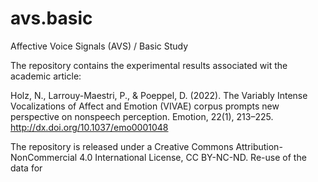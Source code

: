 # avs.basic
Affective Voice Signals (AVS) / Basic Study

The repository contains the experimental results associated wit the academic article:

Holz, N., Larrouy-Maestri, P., & Poeppel, D. (2022). The Variably Intense Vocalizations of Affect and Emotion (VIVAE) corpus prompts new perspective on nonspeech perception. Emotion, 22(1), 213–225. http://dx.doi.org/10.1037/emo0001048  

The repository is released under a Creative Commons Attribution-NonCommercial 4.0 International License, CC BY-NC-ND. 
Re-use of the data for  

